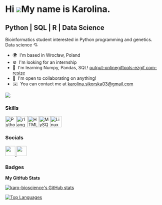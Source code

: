 Hi ![](https://user-images.githubusercontent.com/18350557/176309783-0785949b-9127-417c-8b55-ab5a4333674e.gif)My name is Karolina.
=================================================================================================================================

Python | SQL | R | Data Science
-------------------------------

Bioinformatics student interested in Python programming and genetics. Data science 💘

* 🌍  I'm based in Wrocław, Poland
* ⚙️  I'm looking for an internship                                                                                                                                
* 🧠  I'm learning Numpy, Pandas, SQL!                                                                              [output-onlinegiftools-ezgif com-resize](https://github.com/karo-bioscience/karo-bioscience/assets/156694011/34ec5a4c-a4e8-436c-826e-6d65051b64e6)
* 🤝  I'm open to collaborating on anything!
* ✉️  You can contact me at [karolina.sikorska03@gmail.com](mailto:karolina.sikorska03@gmail.com)

<a href="https://www.github.com/karo-bioscience" target="_blank" rel="noreferrer"><img
src="https://img.shields.io/github/followers/karo-bioscience?logo=github&style=for-the-badge&color=0891b2&labelColor=171717" /></a>

### Skills


<p align="left">
<a href="https://www.python.org/" target="_blank" rel="noreferrer"><img src="https://raw.githubusercontent.com/danielcranney/readme-generator/main/public/icons/skills/python-colored.svg" width="36" height="36" alt="Python" /></a><a href="https://www.r-project.org/" target="_blank" rel="noreferrer"><img src="https://raw.githubusercontent.com/danielcranney/readme-generator/main/public/icons/skills/rlang-colored.svg" width="36" height="36" alt="rlang" /></a><a href="https://developer.mozilla.org/en-US/docs/Glossary/HTML5" target="_blank" rel="noreferrer"><img src="https://raw.githubusercontent.com/danielcranney/readme-generator/main/public/icons/skills/html5-colored.svg" width="36" height="36" alt="HTML5" /></a><a href="https://www.mysql.com/" target="_blank" rel="noreferrer"><img src="https://raw.githubusercontent.com/danielcranney/readme-generator/main/public/icons/skills/mysql-colored.svg" width="36" height="36" alt="MySQL" /></a><a href="https://www.linux.org" target="_blank" rel="noreferrer"><img src="https://raw.githubusercontent.com/danielcranney/readme-generator/main/public/icons/skills/linux-colored.svg" width="36" height="36" alt="Linux" /></a>
</p>


### Socials

<p align="left"> <a href="https://www.github.com/karo-bioscience" target="_blank" rel="noreferrer"> <picture> <source media="(prefers-color-scheme: dark)" srcset="https://raw.githubusercontent.com/danielcranney/readme-generator/main/public/icons/socials/github-dark.svg" /> <source media="(prefers-color-scheme: light)" srcset="https://raw.githubusercontent.com/danielcranney/readme-generator/main/public/icons/socials/github.svg" /> <img src="https://raw.githubusercontent.com/danielcranney/readme-generator/main/public/icons/socials/github.svg" width="32" height="32" /> </picture> </a> <a href="https://www.linkedin.com/in//karolina-sikorska03" target="_blank" rel="noreferrer"> <picture> <source media="(prefers-color-scheme: dark)" srcset="https://raw.githubusercontent.com/danielcranney/readme-generator/main/public/icons/socials/linkedin-dark.svg" /> <source media="(prefers-color-scheme: light)" srcset="https://raw.githubusercontent.com/danielcranney/readme-generator/main/public/icons/socials/linkedin.svg" /> <img src="https://raw.githubusercontent.com/danielcranney/readme-generator/main/public/icons/socials/linkedin.svg" width="32" height="32" /> </picture> </a></p>

### Badges

<b>My GitHub Stats</b>

<a href="http://www.github.com/karo-bioscience"><img src="https://github-readme-stats.vercel.app/api?username=karo-bioscience&show_icons=true&hide=stars,&count_private=true&title_color=3382ed&text_color=ffffff&icon_color=0891b2&bg_color=171717&hide_border=true&show_icons=true" alt="karo-bioscience's GitHub stats" /></a>

<a href="https://github.com/karo-bioscience" align="left"><img src="https://github-readme-stats.vercel.app/api/top-langs/?username=karo-bioscience&langs_count=10&title_color=3382ed&text_color=ffffff&icon_color=0891b2&bg_color=171717&hide_border=true&locale=en&custom_title=Top%20%Languages" alt="Top Languages" /></a>

